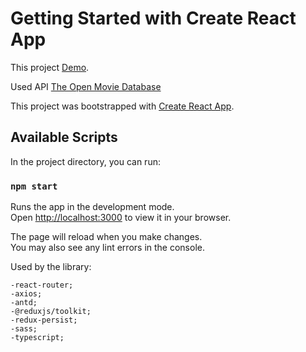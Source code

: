 # Getting Started with Create React App

This project [Demo](https://konst1984.github.io/movie_app).

Used  API [The Open Movie Database](http://www.omdbapi.com/)

This project was bootstrapped with [Create React App](https://github.com/facebook/create-react-app).

## Available Scripts

In the project directory, you can run:

### `npm start`

Runs the app in the development mode.\
Open [http://localhost:3000](http://localhost:3000) to view it in your browser.

The page will reload when you make changes.\
You may also see any lint errors in the console.


Used by the library:

    -react-router;
    -axios;
    -antd;
    -@reduxjs/toolkit;
    -redux-persist;
    -sass;
    -typescript;
